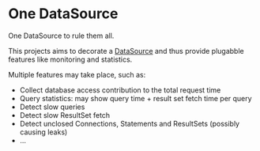 # One DataSource

One DataSource to rule them all.  

This projects aims to decorate a [DataSource](https://docs.oracle.com/javase/8/docs/api/javax/sql/DataSource.html)
and thus provide plugabble features like monitoring and statistics.

Multiple features may take place, such as:

- Collect database access contribution to the total request time
- Query statistics: may show query time + result set fetch time per query
- Detect slow queries
- Detect slow ResultSet fetch
- Detect unclosed Connections, Statements and ResultSets (possibly causing leaks)
- ...
